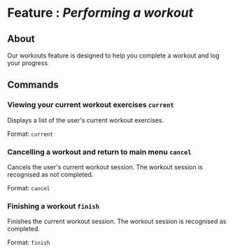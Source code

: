 # Feature : *Performing a workout*

## About

Our workouts feature is designed to help you complete a workout and log your progress

## Commands

### Viewing your current workout exercises ```current```

Displays a list of the user's current workout exercises.

Format: ```current```

### Cancelling a workout and return to main menu ```cancel```

Cancels the user's current workout session. The workout session is recognised as not completed.

Format: ```cancel```

### Finishing a workout ```finish```

Finishes the current workout session. The workout session is recognised as completed.

Format: ```finish```

